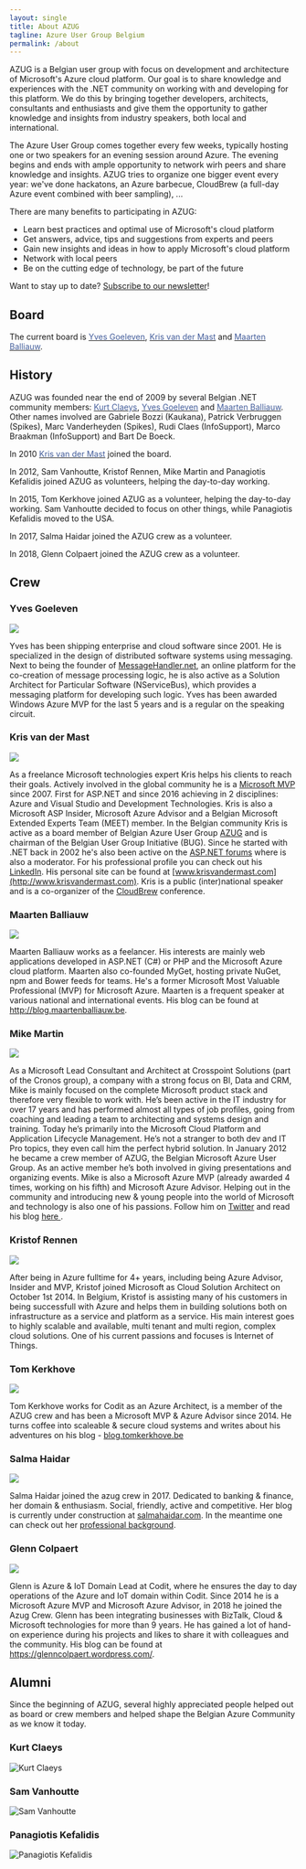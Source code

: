 ```yaml
---
layout: single
title: About AZUG
tagline: Azure User Group Belgium
permalink: /about
---
```


AZUG is a Belgian user group with focus on development and architecture of Microsoft's Azure&nbsp;cloud platform. Our goal is to share knowledge and experiences with the .NET community on&nbsp;working with and developing for this&nbsp;platform. We do this by bringing together developers, architects, consultants and enthusiasts and give them the opportunity to gather knowledge and&nbsp;insights from industry speakers, both local and international.

The Azure User Group comes together every few weeks, typically hosting one or two speakers for an evening session around Azure. The evening begins and ends with ample opportunity to network wirh peers and share knowledge and insights. AZUG tries to organize one bigger event every year: we've done hackatons, an Azure barbecue, CloudBrew (a full-day Azure event combined&nbsp;with beer sampling), ...

There are many benefits to participating in AZUG:

* Learn best practices and optimal use of Microsoft's cloud platform
* Get answers, advice, tips and suggestions from experts and peers
* Gain new insights and ideas in how to apply Microsoft's cloud platform
* Network with local peers
* Be on the cutting edge of technology, be part of the future

Want to stay up to date? <a href="http://azug.us2.list-manage.com/subscribe/?u=47e1708de98684b0f393d63b3&amp;id=9463ee7106">Subscribe to our newsletter</a>!

## Board

The current board is <a href="http://cloudshaper.wordpress.com"><span style="color: #455f9c;">Yves Goeleven</span></a>, <a href="http://blog.krisvandermast.com/"><span style="color: #455f9c;">Kris van der Mast</span></a>&nbsp;and <a href="http://blog.maartenballiauw.be/"><span style="color: #455f9c;">Maarten Balliauw</span></a>.

## History

AZUG was founded near the end of 2009 by several Belgian .NET community members: <a href="http://www.devitect.net/"><span style="color: #455f9c;">Kurt Claeys</span></a>, <a href="http://cloudshaper.wordpress.com"><span style="color: #455f9c;">Yves Goeleven</span></a> and <a href="http://blog.maartenballiauw.be/"><span style="color: #455f9c;">Maarten Balliauw</span></a>. Other names involved are Gabriele Bozzi (Kaukana), Patrick Verbruggen (Spikes), Marc Vanderheyden (Spikes), Rudi Claes (InfoSupport), Marco Braakman (InfoSupport) and Bart De Boeck.

In 2010 <a href="http://www.krisvandermast.com/"><span style="color: #455f9c;">Kris van der Mast</span></a> joined the board.

In 2012, Sam Vanhoutte, Kristof Rennen, Mike Martin and Panagiotis Kefalidis joined AZUG as volunteers, helping the day-to-day working.

In 2015, Tom Kerkhove joined AZUG as a volunteer, helping the day-to-day working. Sam Vanhoutte decided to focus on other things, while Panagiotis Kefalidis moved to the USA.

In 2017, Salma Haidar joined the AZUG crew as a volunteer.

In 2018, Glenn Colpaert joined the AZUG crew as a volunteer.

## Crew

### Yves Goeleven

![](/assets/media/crew/yves-goeleven.jpg)

Yves has been shipping enterprise and cloud software since 2001. He is specialized in the design of distributed software systems using messaging. Next to being the founder of <a href="http://www.MessageHandler.net">MessageHandler.net</a>, an online platform for the co-creation of message processing logic, he is also active as a Solution Architect for Particular Software (NServiceBus), which provides a messaging platform for developing such logic. Yves has been awarded Windows Azure MVP for the last 5 years and is a regular on the speaking circuit.

### Kris van der Mast

![](/assets/media/crew/kris-vandermast.jpg)

As a freelance Microsoft technologies expert Kris helps his clients to reach their goals. Actively involved in the global community he is a [Microsoft MVP](https://mvp.microsoft.com/en-us/PublicProfile/38656?fullName=Kris%20%20van%20der%20Mast) since 2007. First for ASP.NET and since 2016 achieving in 2 disciplines: Azure and Visual Studio and Development Technologies. Kris is also a Microsoft ASP Insider, Microsoft Azure Advisor and a Belgian Microsoft Extended Experts Team (MEET) member. In the Belgian community Kris is active as a board member of Belgian Azure User Group [AZUG](http://www.azug.be) and is chairman of the Belgian User Group Initiative (BUG). Since he started with .NET back in 2002 he's also been active on the [ASP.NET forums](https://forums.asp.net/members/XIII.aspx) where is also a moderator. For his professional profile you can check out his [LinkedIn](http://www.linkedin.com/in/krisvandermast). His personal site can be found at [www.krisvandermast.com](http://www.krisvandermast.com). Kris is a public (inter)national speaker and is a co-organizer of the [CloudBrew](http://www.cloudbrew.be) conference.

### Maarten Balliauw

![](/assets/media/crew/maarten-balliauw.jpg)

Maarten Balliauw works as a feelancer. His interests are mainly web applications developed in ASP.NET (C#) or PHP and the Microsoft Azure cloud platform. Maarten also co-founded MyGet, hosting private NuGet, npm and Bower feeds for teams. He's a former Microsoft Most Valuable Professional (MVP) for Microsoft Azure. Maarten is a frequent speaker at various national and international events. His blog can be found at <a href="http://blog.maartenballiauw.be">http://blog.maartenballiauw.be</a>.

### Mike Martin

![](/assets/media/crew/mike-martin.jpg)

As a Microsoft Lead Consultant and Architect at Crosspoint Solutions (part of the Cronos group), a company with a strong focus on BI, Data and CRM, Mike is mainly focused on the complete Microsoft product stack and therefore very flexible to work with. He’s been active in the IT industry for over 17 years and has performed almost all types of job profiles, going from coaching and leading a team to architecting and systems design and training. Today he’s primarily into the Microsoft Cloud Platform and Application Lifecycle Management. He’s not a stranger to both dev and IT Pro topics, they even call him the perfect hybrid solution. 
In January 2012 he became a crew member of AZUG, the Belgian Microsoft Azure User Group. As an active member he’s both involved in giving presentations and organizing events. Mike is also a Microsoft Azure MVP (already awarded 4 times, working on his fifth) and Microsoft Azure Advisor. 
Helping out in the community and introducing new & young people into the world of Microsoft and technology is also one of his passions.
Follow him on <a href="http://twitter.com/techmike2kx">Twitter</a> and read his blog <a href="https://techmike2kx.wordpress.com/">here </a>.  

### Kristof Rennen

![](/assets/media/crew/kristof-rennen.png)

After being in Azure fulltime for 4+ years, including being Azure Advisor, Insider and MVP, Kristof joined Microsoft as Cloud Solution Architect on October 1st 2014.
In Belgium, Kristof is assisting many of his customers in being successfull with Azure and helps them in building solutions both on infrastructure as a service and platform as a service.
His main interest goes to highly scalable and available, multi tenant and multi region, complex cloud solutions. One of his current passions and focuses is Internet of Things.

### Tom Kerkhove

![](/assets/media/crew/tom-kerkhove.jpg)

Tom Kerkhove works for Codit as an Azure Architect, is a member of the AZUG crew and has been a Microsoft MVP & Azure Advisor since 2014. He turns coffee into scaleable & secure cloud systems and writes about his adventures on his blog - <a href="https://blog.tomkerkhove.be" target="_blank">blog.tomkerkhove.be</a>

### Salma Haidar

![](/assets/media/crew/salma-haidar.jpg)

Salma Haidar joined the azug crew in 2017. Dedicated to banking & finance, her domain & enthusiasm. Social, friendly, active and competitive. Her blog is currently under construction at [salmahaidar.com](http://www.salmahaidar.com). In the meantime one can check out her [professional background](https://www.linkedin.com/in/salmahaidar).

### Glenn Colpaert

![](/assets/media/crew/glenn-colpaert.jpg)

Glenn is Azure & IoT Domain Lead at Codit, where he ensures the day to day operations of the Azure and IoT domain within Codit. Since 2014 he is a Microsoft Azure MVP and Microsoft Azure Advisor, in 2018 he joined the Azug Crew. Glenn has been integrating businesses with BizTalk, Cloud & Microsoft technologies for more than 9 years. He has gained a lot of hand-on experience during his projects and likes to share it with colleagues and the community.
His blog can be found at <a href="https://glenncolpaert.wordpress.com/">https://glenncolpaert.wordpress.com/</a>.

## Alumni

Since the beginning of AZUG, several highly appreciated people helped out as board or crew members and helped shape the Belgian Azure Community as we know it today.

### Kurt Claeys
![Kurt Claeys](/assets/media/alumni/kurt-claeys2.jpg)
### Sam Vanhoutte
![Sam Vanhoutte](/assets/media/alumni/sam-vanhoutte.jpg)
### Panagiotis Kefalidis
![Panagiotis Kefalidis](/assets/media/alumni/panagiotis-kefalidis.jpg)
